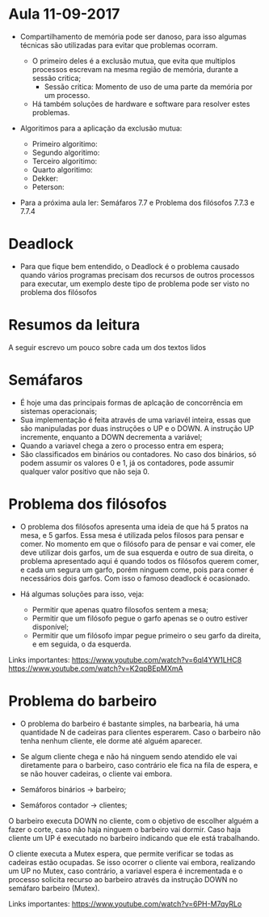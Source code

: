 # Aula 11-09-2017

* Compartilhamento de memória pode ser danoso, para isso algumas técnicas são utilizadas para evitar que problemas ocorram.
    * O primeiro deles é a exclusão mutua, que evita que multiplos processos escrevam na mesma região de memória, durante a sessão critica;
        * Sessão critica: Momento de uso de uma parte da memória por um processo.
    * Há também soluções de hardware e software para resolver estes problemas.

* Algoritimos para a aplicação da exclusão mutua:
    * Primeiro algoritimo:  
    * Segundo algoritimo:
    * Terceiro algoritimo: 
    * Quarto algoritimo:
    * Dekker: 
    * Peterson: 

* Para a próxima aula ler: Semáfaros 7.7 e Problema dos filósofos 7.7.3 e 7.7.4

# Deadlock

* Para que fique bem entendido, o Deadlock é o problema causado quando vários programas precisam dos recursos de outros processos para executar, um exemplo deste tipo de problema pode ser visto no problema dos filósofos

# Resumos da leitura

A seguir escrevo um pouco sobre cada um dos textos lidos

# Semáfaros

* É hoje uma das principais formas de aplcação de concorrência em sistemas operacionais;
* Sua implementação é feita através de uma variavél inteira, essas que são manipuladas por duas instruções o UP e o DOWN. A instrução UP incremente, enquanto a DOWN decrementa a variável;
* Quando a variavel chega a zero o processo entra em espera;
* São classificados em binários ou contadores. No caso dos binários, só podem assumir os valores 0 e 1, já os contadores, pode assumir qualquer valor positivo que não seja 0.

# Problema dos filósofos

* O problema dos filósofos apresenta uma ideia de que há 5 pratos na mesa, e 5 garfos. Essa mesa é utilizada pelos filosos para pensar e comer. No momento em que o filósofo para de pensar e vai comer, ele deve utilizar dois garfos, um de sua esquerda e outro de sua direita, o problema apresentado aqui é quando todos os filósofos querem comer, e cada um segura um garfo, porém ninguem come, pois para comer é necessários dois garfos. Com isso o famoso deadlock é ocasionado.

* Há algumas soluções para isso, veja:
    * Permitir que apenas quatro filosofos sentem a mesa;
    * Permitir que um filósofo pegue o garfo apenas se o outro estiver disponível;
    * Permitir que um filósofo impar pegue primeiro o seu garfo da direita, e em seguida, o da esquerda.

Links importantes: https://www.youtube.com/watch?v=6ql4YW1LHC8
                   https://www.youtube.com/watch?v=K2qpBEpMXmA

# Problema do barbeiro

* O problema do barbeiro é bastante simples, na barbearia, há uma quantidade N de cadeiras para clientes esperarem. Caso o barbeiro não tenha nenhum cliente, ele dorme até alguém aparecer.
* Se algum cliente chega e não há ninguem sendo atendido ele vai diretamente para o barbeiro, caso contrário ele fica na fila de espera, e se não houver cadeiras, o cliente vai embora.

* Semáforos binários -> barbeiro;
* Semáforos contador -> clientes;

O barbeiro executa DOWN no cliente, com o objetivo de escolher alguém a fazer o corte, caso não haja ninguem o barbeiro vai dormir. Caso haja cliente um UP é executado no barbeiro indicando que ele está trabalhando.

O cliente executa a Mutex espera, que permite verificar se todas as cadeiras estão ocupadas. Se isso ocorrer o cliente vai embora, realizando um UP no Mutex, caso contrário, a variavel espera é incrementada e o processo solicita recurso ao barbeiro através da instrução DOWN no semáfaro barbeiro (Mutex).

Links importantes: https://www.youtube.com/watch?v=6PH-M7qyRLo